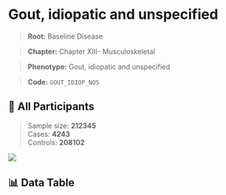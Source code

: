 # Gout, idiopatic and unspecified

> **Root:** Baseline Disease  

> **Chapter:** Chapter XIII- Musculoskeletal  

> **Phenotype:** Gout, idiopatic and unspecified  

> **Code:** `GOUT_IDIOP_NOS`

## 🧪 All Participants  
> Sample size: **212345**  
> Cases: **4243**  
> Controls: **208102**
<img src="/Sensitive/Figures/ALL/Incidence/GOUT_IDIOP_NOS.png"/>

## 📊 Data Table
<CsvTableMRF src="/Sensitive/Data/ALL/Incidence/COX_GOUT_IDIOP_NOS.csv"/>

